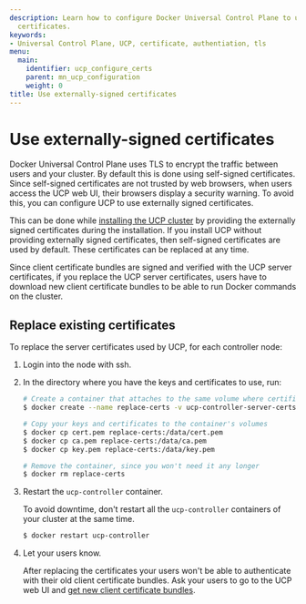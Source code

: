 ```yaml
---
description: Learn how to configure Docker Universal Control Plane to use your own
  certificates.
keywords:
- Universal Control Plane, UCP, certificate, authentiation, tls
menu:
  main:
    identifier: ucp_configure_certs
    parent: mn_ucp_configuration
    weight: 0
title: Use externally-signed certificates
---
```


# Use externally-signed certificates

Docker Universal Control Plane uses TLS to encrypt the traffic between users
and your cluster. By default this is done using self-signed certificates.
Since self-signed certificates are not trusted by web browsers, when users
access the UCP web UI, their browsers display a security warning. To avoid this,
you can configure UCP to use externally signed certificates.

This can be done while
[installing the UCP cluster](../installation/install-production.md) by
providing the externally signed certificates during the installation.
If you install UCP without providing externally signed certificates, then
self-signed certificates are used by default. These certificates can be replaced
at any time.

Since client certificate bundles are signed and verified with the UCP server
certificates, if you replace the UCP server certificates, users have to
download new client certificate bundles to be able to run Docker commands on
the cluster.

## Replace existing certificates

To replace the server certificates used by UCP, for each controller node:

1.  Login into the node with ssh.
2.  In the directory where you have the keys and certificates to use, run:

    ```bash
    # Create a container that attaches to the same volume where certificates are stored
    $ docker create --name replace-certs -v ucp-controller-server-certs:/data busybox

    # Copy your keys and certificates to the container's volumes
    $ docker cp cert.pem replace-certs:/data/cert.pem
    $ docker cp ca.pem replace-certs:/data/ca.pem
    $ docker cp key.pem replace-certs:/data/key.pem

    # Remove the container, since you won't need it any longer
    $ docker rm replace-certs
    ```

3.  Restart the `ucp-controller` container.

    To avoid downtime, don't restart all the `ucp-controller` containers of
    your cluster at the same time.

    ```bash
    $ docker restart ucp-controller
    ```

4.  Let your users know.

    After replacing the certificates your users won't be able to authenticate
    with their old client certificate bundles. Ask your users to go to the UCP
    web UI and [get new client certificate bundles](../access-ucp/cli-based-access.md).
